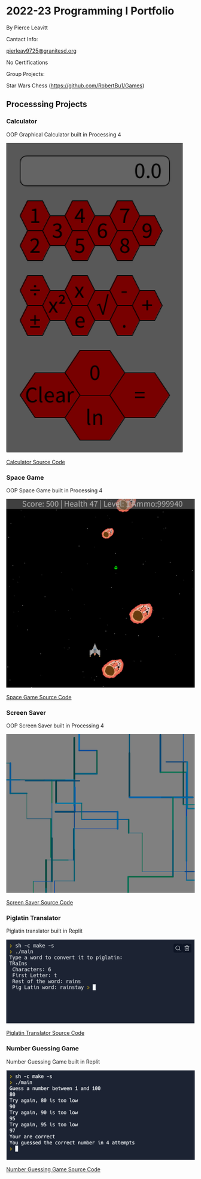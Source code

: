 # 2022-23 Programming I Portfolio
By Pierce Leavitt

Cantact Info:

pierleav9725@granitesd.org

No Certifications

Group Projects:

Star Wars Chess (https://github.com/RobertBu1/Games)

## Processsing Projects

### Calculator

OOP Graphical Calculator built in Processing 4

![Running Calculator](https://github.com/Pierce-1/programmingportfolio/blob/main/images/Calc.png?raw=true)

[Calculator Source Code](https://github.com/Pierce-1/programmingportfolio/tree/main/src/calc)

### Space Game

OOP Space Game built in Processing 4

![Running Space Game](https://github.com/Pierce-1/programmingportfolio/blob/main/images/spacegame.png?raw=true)

[Space Game Source Code](https://github.com/Pierce-1/programmingportfolio/tree/main/src/spacegame)

### Screen Saver
OOP Screen Saver built in Processing 4

![Running Screen Saver](https://github.com/Pierce-1/programmingportfolio/blob/main/images/screensaver.png?raw=true)

[Screen Saver Source Code](https://github.com/Pierce-1/programmingportfolio/tree/main/src/screenSaver)

### Piglatin Translator
Piglatin translator built in Replit

![Running Piglatin Translator](https://github.com/Pierce-1/programmingportfolio/blob/main/images/Piglatin.png?raw=true)

[Piglatin Translator Source Code](https://github.com/Pierce-1/programmingportfolio/tree/main/src/piglatin)

### Number Guessing Game
Number Guessing Game built in Replit

![Running Number Guessing Game](https://github.com/Pierce-1/programmingportfolio/blob/main/images/NumberGuessingGame.png?raw=true)

[Number Guessing Game Source Code](https://github.com/Pierce-1/programmingportfolio/tree/main/src/numberGuessingGame)
